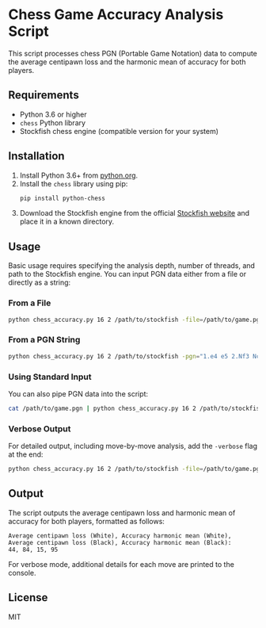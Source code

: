 # Chess Game Accuracy Analysis Script

This script processes chess PGN (Portable Game Notation) data to compute the average centipawn loss and the harmonic mean of accuracy for both players.

## Requirements

- Python 3.6 or higher
- `chess` Python library
- Stockfish chess engine (compatible version for your system)

## Installation

1. Install Python 3.6+ from [python.org](https://www.python.org/).
2. Install the `chess` library using pip:
    ```bash
    pip install python-chess
    ```
3. Download the Stockfish engine from the official [Stockfish website](https://stockfishchess.org/download/) and place it in a known directory.

## Usage

Basic usage requires specifying the analysis depth, number of threads, and path to the Stockfish engine. You can input PGN data either from a file or directly as a string:

### From a File

```bash
python chess_accuracy.py 16 2 /path/to/stockfish -file=/path/to/game.pgn
```

### From a PGN String

```bash
python chess_accuracy.py 16 2 /path/to/stockfish -pgn="1.e4 e5 2.Nf3 Nc6 3.Bb5 a6"
```

### Using Standard Input

You can also pipe PGN data into the script:

```bash
cat /path/to/game.pgn | python chess_accuracy.py 16 2 /path/to/stockfish
```

### Verbose Output

For detailed output, including move-by-move analysis, add the `-verbose` flag at the end:

```bash
python chess_accuracy.py 16 2 /path/to/stockfish -file=/path/to/game.pgn -verbose
```

## Output

The script outputs the average centipawn loss and harmonic mean of accuracy for both players, formatted as follows:

```
Average centipawn loss (White), Accuracy harmonic mean (White), Average centipawn loss (Black), Accuracy harmonic mean (Black):
44, 84, 15, 95
```

For verbose mode, additional details for each move are printed to the console.

## License

MIT
